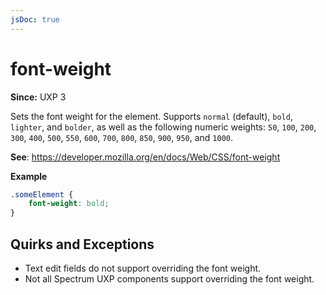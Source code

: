 ```yaml
---
jsDoc: true
---
```

# font-weight

**Since:** UXP 3

Sets the font weight for the element. Supports `normal` (default), `bold`, `lighter`, and `bolder`, as well as the following numeric weights: `50`, `100`, `200`, `300`, `400`, `500`, `550`, `600`, `700`, `800`, `850`, `900`, `950`, and `1000`.

**See**: https://developer.mozilla.org/en/docs/Web/CSS/font-weight

**Example**

```css
.someElement {
    font-weight: bold;
}
```

## Quirks and Exceptions

* Text edit fields do not support overriding the font weight.
* Not all Spectrum UXP components support overriding the font weight.
